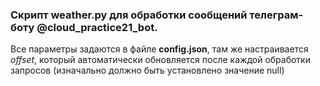### Скрипт weather.py для обработки сообщений телеграм-боту @cloud_practice21_bot.

Все параметры задаются в файле **config.json**, там же настраивается *offset*, который автоматически обновляется после каждой обработки запросов (изначально должно быть установлено значение null)